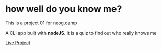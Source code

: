 # how well do you know me?

This is a project 01 for neog.camp

A CLI app built with **nodeJS**. It is a quiz to find out who really knows me 

[Live Project](https://repl.it/@Shanmukh98/neog-project01?embed=1&output=1)


